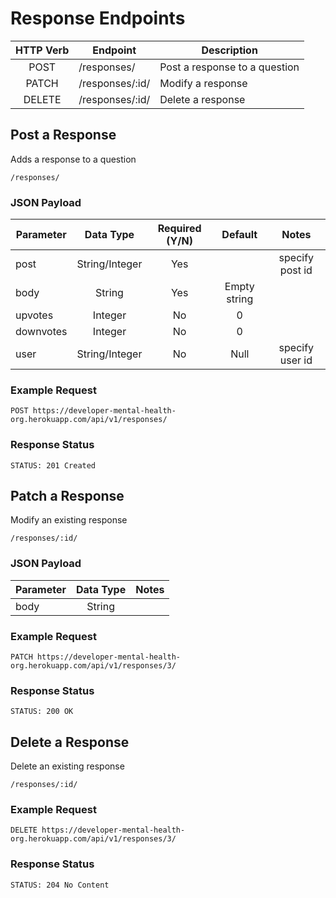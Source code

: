# Response Endpoints

HTTP Verb | Endpoint          | Description
:--------:|-------------------| -----------
POST      | /responses/       | Post a response to a question
PATCH     | /responses/:id/   | Modify a response
DELETE    | /responses/:id/   | Delete a response

## Post a Response

Adds a response to a question

`/responses/`

### JSON Payload

Parameter | Data Type      | Required (Y/N) | Default        | Notes  |
----------|:--------------:|:--------------:|:-------:       |:------:|
post      | String/Integer | Yes            |                | specify post id
body      | String         | Yes            | Empty string   |     
upvotes   | Integer        | No             | 0              |
downvotes | Integer        | No             | 0              |
user      | String/Integer | No             | Null           | specify user id    


### Example Request

`POST https://developer-mental-health-org.herokuapp.com/api/v1/responses/`

### Response Status

```
STATUS: 201 Created
```

## Patch a Response

Modify an existing response

`/responses/:id/`

### JSON Payload

Parameter | Data Type      | Notes  
----------|:--------------:|:------:
body      | String         |               


### Example Request

`PATCH https://developer-mental-health-org.herokuapp.com/api/v1/responses/3/`

### Response Status

```
STATUS: 200 OK
```

## Delete a Response

Delete an existing response

`/responses/:id/`             

### Example Request

`DELETE https://developer-mental-health-org.herokuapp.com/api/v1/responses/3/`

### Response Status

```
STATUS: 204 No Content
```
